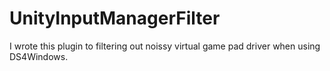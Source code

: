 # UnityInputManagerFilter

I wrote this plugin to filtering out noissy virtual game pad driver when using DS4Windows.
